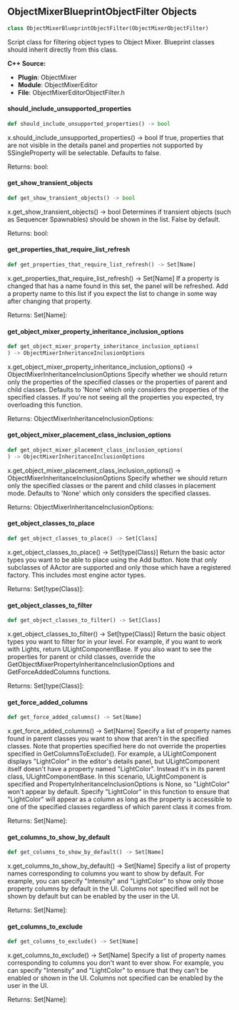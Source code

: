 ## ObjectMixerBlueprintObjectFilter Objects

```python
class ObjectMixerBlueprintObjectFilter(ObjectMixerObjectFilter)
```

Script class for filtering object types to Object Mixer.
Blueprint classes should inherit directly from this class.

**C++ Source:**

- **Plugin**: ObjectMixer
- **Module**: ObjectMixerEditor
- **File**: ObjectMixerEditorObjectFilter.h

<a id="unreal.ObjectMixerBlueprintObjectFilter.should_include_unsupported_properties"></a>

#### should_include_unsupported_properties

```python
def should_include_unsupported_properties() -> bool
```

x.should_include_unsupported_properties() -> bool
If true, properties that are not visible in the details panel and properties not supported by SSingleProperty will be selectable.
Defaults to false.

Returns:
    bool:

<a id="unreal.ObjectMixerBlueprintObjectFilter.get_show_transient_objects"></a>

#### get_show_transient_objects

```python
def get_show_transient_objects() -> bool
```

x.get_show_transient_objects() -> bool
Determines if transient objects (such as Sequencer Spawnables) should be shown in the list. False by default.

Returns:
    bool:

<a id="unreal.ObjectMixerBlueprintObjectFilter.get_properties_that_require_list_refresh"></a>

#### get_properties_that_require_list_refresh

```python
def get_properties_that_require_list_refresh() -> Set[Name]
```

x.get_properties_that_require_list_refresh() -> Set[Name]
If a property is changed that has a name found in this set, the panel will be refreshed.
Add a property name to this list if you expect the list to change in some way after changing that property.

Returns:
    Set[Name]:

<a id="unreal.ObjectMixerBlueprintObjectFilter.get_object_mixer_property_inheritance_inclusion_options"></a>

#### get_object_mixer_property_inheritance_inclusion_options

```python
def get_object_mixer_property_inheritance_inclusion_options(
) -> ObjectMixerInheritanceInclusionOptions
```

x.get_object_mixer_property_inheritance_inclusion_options() -> ObjectMixerInheritanceInclusionOptions
Specify whether we should return only the properties of the specified classes or the properties of parent and child classes.
Defaults to 'None' which only considers the properties of the specified classes.
If you're not seeing all the properties you expected, try overloading this function.

Returns:
    ObjectMixerInheritanceInclusionOptions:

<a id="unreal.ObjectMixerBlueprintObjectFilter.get_object_mixer_placement_class_inclusion_options"></a>

#### get_object_mixer_placement_class_inclusion_options

```python
def get_object_mixer_placement_class_inclusion_options(
) -> ObjectMixerInheritanceInclusionOptions
```

x.get_object_mixer_placement_class_inclusion_options() -> ObjectMixerInheritanceInclusionOptions
Specify whether we should return only the specified classes or the parent and child classes in placement mode.
Defaults to 'None' which only considers the specified classes.

Returns:
    ObjectMixerInheritanceInclusionOptions:

<a id="unreal.ObjectMixerBlueprintObjectFilter.get_object_classes_to_place"></a>

#### get_object_classes_to_place

```python
def get_object_classes_to_place() -> Set[Class]
```

x.get_object_classes_to_place() -> Set[type(Class)]
Return the basic actor types you want to be able to place using the Add button.
Note that only subclasses of AActor are supported and only those which have a registered factory.
This includes most engine actor types.

Returns:
    Set[type(Class)]:

<a id="unreal.ObjectMixerBlueprintObjectFilter.get_object_classes_to_filter"></a>

#### get_object_classes_to_filter

```python
def get_object_classes_to_filter() -> Set[Class]
```

x.get_object_classes_to_filter() -> Set[type(Class)]
Return the basic object types you want to filter for in your level.
For example, if you want to work with Lights, return ULightComponentBase.
If you also want to see the properties for parent or child classes,
override the GetObjectMixerPropertyInheritanceInclusionOptions and GetForceAddedColumns functions.

Returns:
    Set[type(Class)]:

<a id="unreal.ObjectMixerBlueprintObjectFilter.get_force_added_columns"></a>

#### get_force_added_columns

```python
def get_force_added_columns() -> Set[Name]
```

x.get_force_added_columns() -> Set[Name]
Specify a list of property names found in parent classes you want to show that aren't in the specified classes.
Note that properties specified here do not override the properties specified in GetColumnsToExclude().
For example, a ULightComponent displays "LightColor" in the editor's details panel,
but ULightComponent itself doesn't have a property named "LightColor". Instead it's in its parent class, ULightComponentBase.
In this scenario, ULightComponent is specified and PropertyInheritanceInclusionOptions is None, so "LightColor" won't appear by default.
Specify "LightColor" in this function to ensure that "LightColor" will appear as a column as long as
the property is accessible to one of the specified classes regardless of which parent class it comes from.

Returns:
    Set[Name]:

<a id="unreal.ObjectMixerBlueprintObjectFilter.get_columns_to_show_by_default"></a>

#### get_columns_to_show_by_default

```python
def get_columns_to_show_by_default() -> Set[Name]
```

x.get_columns_to_show_by_default() -> Set[Name]
Specify a list of property names corresponding to columns you want to show by default.
For example, you can specify "Intensity" and "LightColor" to show only those property columns by default in the UI.
Columns not specified will not be shown by default but can be enabled by the user in the UI.

Returns:
    Set[Name]:

<a id="unreal.ObjectMixerBlueprintObjectFilter.get_columns_to_exclude"></a>

#### get_columns_to_exclude

```python
def get_columns_to_exclude() -> Set[Name]
```

x.get_columns_to_exclude() -> Set[Name]
Specify a list of property names corresponding to columns you don't want to ever show.
For example, you can specify "Intensity" and "LightColor" to ensure that they can't be enabled or shown in the UI.
Columns not specified can be enabled by the user in the UI.

Returns:
    Set[Name]:

<a id="unreal.ObjectMixerEditorUWidget"></a>